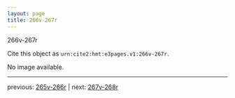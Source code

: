 ```yaml
---
layout: page
title: 266v-267r
---
```


266v-267r

Cite this object as `urn:cite2:hmt:e3pages.v1:266v-267r`.

No image available. 



---

previous: [265v-266r](../265v-266r/) | next: [267v-268r](../267v-268r/)